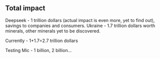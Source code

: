 ## Total impact 

Deepseek - 1 trillion dollars (actual impact is even more, yet to find out), savings to companies and consumers.
Ukraine - 1.7 trillion dollars worth minerals, other minerals yet to be discovered. 

Currently - 1+1.7=2.7 trillion dollars

Testing Mic - 1 billion, 2 billion...
